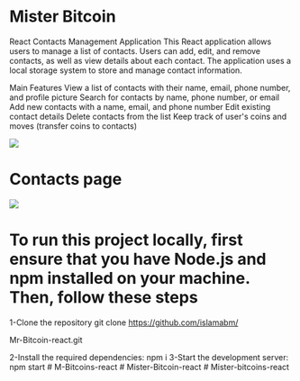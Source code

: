 # Mister Bitcoin


React Contacts Management Application
This React application allows users to manage a list of contacts. Users can add, edit, and remove contacts, as well as view details about each contact. The application uses a local storage system to store and manage contact information.

Main Features
View a list of contacts with their name, email, phone number, and profile picture
Search for contacts by name, phone number, or email
Add new contacts with a name, email, and phone number
Edit existing contact details
Delete contacts from the list
Keep track of user's coins and moves (transfer coins to contacts)


<img src="https://i.ibb.co/pr7Cyjr/image.png" />

<h1>Contacts page</h1>
<img src="https://i.ibb.co/gTzgKx5/image.png" />

<h1>To run this project locally, first ensure that you have Node.js and npm installed on your machine. Then, follow these steps</h1>

1-Clone the repository
git clone https://github.com/islamabm/

Mr-Bitcoin-react.git

2-Install the required dependencies:
npm i
3-Start the development server:
npm start
#   M - B i t c o i n s - r e a c t  
 #   M i s t e r - B i t c o i n - r e a c t  
 #   M i s t e r - b i t c o i n s - r e a c t  
 